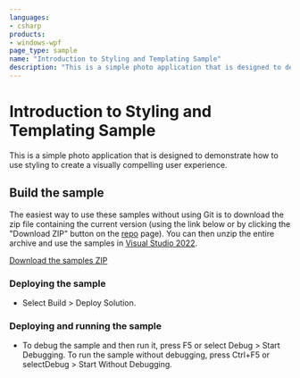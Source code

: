 ```yaml
---
languages:
- csharp
products:
- windows-wpf
page_type: sample
name: "Introduction to Styling and Templating Sample"        
description: "This is a simple photo application that is designed to demonstrate how to use styling to create a visually compelling user experience."
---
```


# Introduction to Styling and Templating Sample
This is a simple photo application that is designed to demonstrate how to use styling to create a visually compelling user experience.
 
## Build the sample
The easiest way to use these samples without using Git is to download the zip file containing the current version (using the link below or by clicking the "Download ZIP" button on the [repo](https://github.com/microsoft/WPF-Samples?tab=readme-ov-file) page). You can then unzip the entire archive and use the samples in [Visual Studio 2022](https://www.visualstudio.com/wpf-vs).

[Download the samples ZIP](../../../../archive/main.zip)

### Deploying the sample
- Select Build > Deploy Solution. 

### Deploying and running the sample
- To debug the sample and then run it, press F5 or select Debug >  Start Debugging. To run the sample without debugging, press Ctrl+F5 or selectDebug > Start Without Debugging. 


